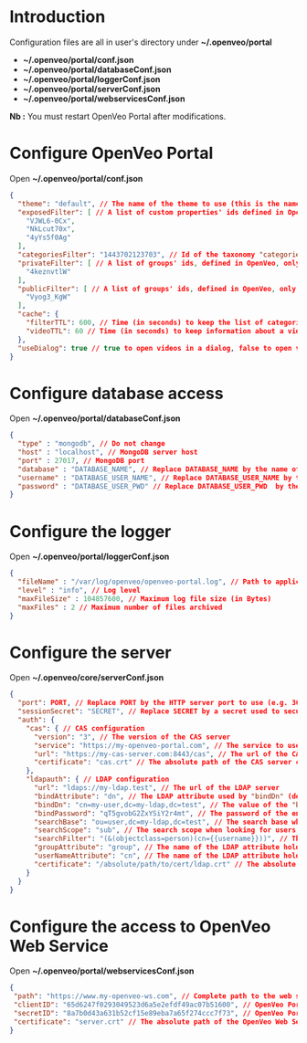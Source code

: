 # Introduction

Configuration files are all in user's directory under **~/.openveo/portal**

- **~/.openveo/portal/conf.json**
- **~/.openveo/portal/databaseConf.json**
- **~/.openveo/portal/loggerConf.json**
- **~/.openveo/portal/serverConf.json**
- **~/.openveo/portal/webservicesConf.json**

**Nb :** You must restart OpenVeo Portal after modifications.

# Configure OpenVeo Portal

Open **~/.openveo/portal/conf.json**

```json
{
  "theme": "default", // The name of the theme to use (this is the name of the directory in assets/themes)
  "exposedFilter": [ // A list of custom properties' ids defined in OpenVeo Publish to add as search engine filters
    "VJWL6-0Cx",
    "NkLcut70x",
    "4yYs5f0Ag"
  ],
  "categoriesFilter": "1443702123703", // Id of the taxonomy "categories" defined in OpenVeo Publish
  "privateFilter": [ // A list of groups' ids, defined in OpenVeo, only content in this list of groups will be available to an authenticated user
    "4keznvtlW"
  ],
  "publicFilter": [ // A list of groups' ids, defined in OpenVeo, only content in this list of groups will be available to an anonymous user
    "Vyog3_KgW"
  ],
  "cache": {
    "filterTTL": 600, // Time (in seconds) to keep the list of categories and custom properties' values in cache
    "videoTTL": 60 // Time (in seconds) to keep information about a video in cache
  },
  "useDialog": true // true to open videos in a dialog, false to open videos in a new page
}
```

# Configure database access

Open **~/.openveo/portal/databaseConf.json**

```json
{
  "type" : "mongodb", // Do not change
  "host" : "localhost", // MongoDB server host
  "port" : 27017, // MongoDB port
  "database" : "DATABASE_NAME", // Replace DATABASE_NAME by the name of the OpenVeo Portal database
  "username" : "DATABASE_USER_NAME", // Replace DATABASE_USER_NAME by the name of the database user
  "password" : "DATABASE_USER_PWD" // Replace DATABASE_USER_PWD  by the password of the database user
}
```

# Configure the logger

Open **~/.openveo/portal/loggerConf.json**

```json
{
  "fileName" : "/var/log/openveo/openveo-portal.log", // Path to application log file
  "level" : "info", // Log level
  "maxFileSize" : 104857600, // Maximum log file size (in Bytes)
  "maxFiles" : 2 // Maximum number of files archived
}
```

# Configure the server

Open **~/.openveo/core/serverConf.json**

```json
{
  "port": PORT, // Replace PORT by the HTTP server port to use (e.g. 3003)
  "sessionSecret": "SECRET", // Replace SECRET by a secret used to secure HTTP sessions
  "auth": {
    "cas": { // CAS configuration
      "version": "3", // The version of the CAS server
      "service": "https://my-openveo-portal.com", // The service to use to authenticate to the CAS server
      "url": "https://my-cas-server.com:8443/cas", // The url of the CAS server
      "certificate": "cas.crt" // The absolute path of the CAS server certificate if root CA is not in the Node.JS well known CAs
    },
    "ldapauth": { // LDAP configuration
      "url": "ldaps://my-ldap.test", // The url of the LDAP server
      "bindAttribute": "dn", // The LDAP attribute used by "bindDn" (default to "dn")
      "bindDn": "cn=my-user,dc=my-ldap,dc=test", // The value of the "bindAttribute" associated to the entry used to connect to the server
      "bindPassword": "qT5gvobG2ZxYSiY2r4mt", // The password of the entry used to connect to the server
      "searchBase": "ou=user,dc=my-ldap,dc=test", // The search base when looking for users
      "searchScope": "sub", // The search scope when looking for users (default to "sub")
      "searchFilter": "(&(objectclass=person)(cn={{username}}))", // The search filter to find user by name, use placeholder "{{username}}" which will be replaced by the user name when searching
      "groupAttribute": "group", // The name of the LDAP attribute holding the group name of a user
      "userNameAttribute": "cn", // The name of the LDAP attribute holding the name of a user
      "certificate": "/absolute/path/to/cert/ldap.crt" // The absolute path of the LDAP server certificate full chain if root CA is not in the Node.JS well known CAs
    }
  }
}
```

# Configure the access to OpenVeo Web Service

Open **~/.openveo/portal/webservicesConf.json**

```json
{
 "path": "https://www.my-openveo-ws.com", // Complete path to the web service (including port if necessary)
 "clientID": "65d6247f0293049523d6a5e2efdf49ac07b51600", // OpenVeo Portal id
 "secretID": "8a7b0d43a631b52cf15e89eba7a65f274ccc7f73", // OpenVeo Portal secret
 "certificate": "server.crt" // The absolute path of the OpenVeo Web Service certificate if root CA is not in the system well known CAs
}
```

